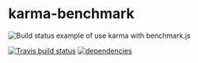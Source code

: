 # karma-benchmark
<img src="https://travis-ci.org/eugen35/karma-benchmark.svg?branch=travis_ci" alt="Build status" style="max-width:100%;">
example of use karma with benchmark.js





[![Travis build status](https://travis-ci.org/eugen35/karma-benchmark.svg?branch=travis_ci)](https://travis-ci.org/eugen35/karma-benchmark)
[![dependencies](https://david-dm.org/bahmutov/xplain.png)](https://david-dm.org/bahmutov/xplain)